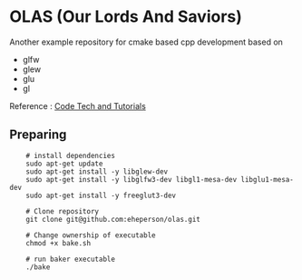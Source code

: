 # OLAS (Our Lords And Saviors)
Another example repository for cmake based cpp development based on

* glfw
* glew
* glu
* gl

Reference : [Code Tech and Tutorials](https://www.youtube.com/watch?v=nlKcXPUJGwA&list=PLalVdRk2RC6o5GHu618ARWh0VO0bFlif4&index=1)
## Preparing

```
    # install dependencies 
    sudo apt-get update
    sudo apt-get install -y libglew-dev  
    sudo apt-get install -y libglfw3-dev libgl1-mesa-dev libglu1-mesa-dev
    sudo apt-get install -y freeglut3-dev

    # Clone repository
    git clone git@github.com:eheperson/olas.git

    # Change ownership of executable
    chmod +x bake.sh

    # run baker executable
    ./bake

```